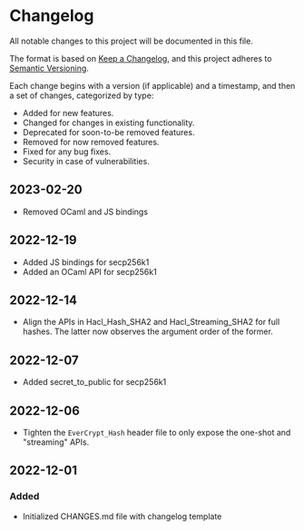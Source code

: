 # Changelog

All notable changes to this project will be documented in this file.

The format is based on [Keep a Changelog](https://keepachangelog.com/en/1.0.0/),
and this project adheres to [Semantic Versioning](https://semver.org/spec/v2.0.0.html).

Each change begins with a version (if applicable) and a timestamp, and then a set of changes, categorized by type:
- Added for new features.
- Changed for changes in existing functionality.
- Deprecated for soon-to-be removed features.
- Removed for now removed features.
- Fixed for any bug fixes.
- Security in case of vulnerabilities.


## 2023-02-20

- Removed OCaml and JS bindings

## 2022-12-19

- Added JS bindings for secp256k1
- Added an OCaml API for secp256k1

## 2022-12-14

- Align the APIs in Hacl_Hash_SHA2 and Hacl_Streaming_SHA2 for full hashes. The
  latter now observes the argument order of the former.

## 2022-12-07

- Added secret_to_public for secp256k1

## 2022-12-06

- Tighten the `EverCrypt_Hash` header file to only expose the one-shot and
  "streaming" APIs.

## 2022-12-01

### Added

- Initialized CHANGES.md file with changelog template
